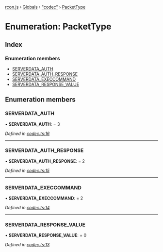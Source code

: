 [rcon.js](../README.md) › [Globals](../globals.md) › ["codec"](../modules/_codec_.md) › [PacketType](_codec_.packettype.md)

# Enumeration: PacketType

## Index

### Enumeration members

* [SERVERDATA_AUTH](_codec_.packettype.md#serverdata_auth)
* [SERVERDATA_AUTH_RESPONSE](_codec_.packettype.md#serverdata_auth_response)
* [SERVERDATA_EXECCOMMAND](_codec_.packettype.md#serverdata_execcommand)
* [SERVERDATA_RESPONSE_VALUE](_codec_.packettype.md#serverdata_response_value)

## Enumeration members

###  SERVERDATA_AUTH

• **SERVERDATA_AUTH**: = 3

*Defined in [codec.ts:16](https://github.com/dylhack/rcon.js/blob/16d807e/src/codec.ts#L16)*

___

###  SERVERDATA_AUTH_RESPONSE

• **SERVERDATA_AUTH_RESPONSE**: = 2

*Defined in [codec.ts:15](https://github.com/dylhack/rcon.js/blob/16d807e/src/codec.ts#L15)*

___

###  SERVERDATA_EXECCOMMAND

• **SERVERDATA_EXECCOMMAND**: = 2

*Defined in [codec.ts:14](https://github.com/dylhack/rcon.js/blob/16d807e/src/codec.ts#L14)*

___

###  SERVERDATA_RESPONSE_VALUE

• **SERVERDATA_RESPONSE_VALUE**: = 0

*Defined in [codec.ts:13](https://github.com/dylhack/rcon.js/blob/16d807e/src/codec.ts#L13)*
